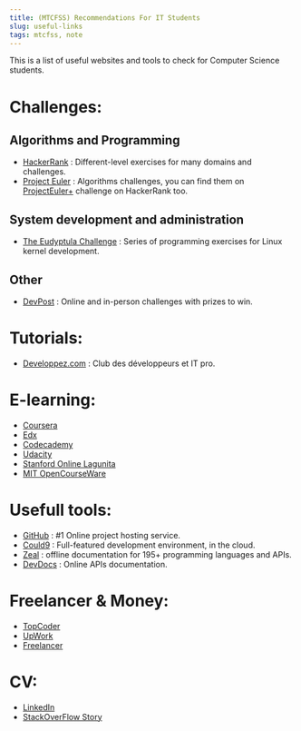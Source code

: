 ```yaml
---
title: (MTCFSS) Recommendations For IT Students
slug: useful-links
tags: mtcfss, note
---
```


This is a list of useful websites and tools to check for Computer Science
students.

Challenges:
===========

Algorithms and Programming
--------------------------

- [HackerRank] : Different-level exercises for many domains and challenges.
- [Project Euler] : Algorithms challenges, you can find them on
  [ProjectEuler+] challenge on HackerRank too.

[HackerRank]: https://www.hackerrank.com/
[Project Euler]: https://projecteuler.net/
[ProjectEuler+]: https://www.hackerrank.com/projecteuler

System development and administration
-------------------------------------

- [The Eudyptula Challenge] : Series of programming exercises for Linux kernel
  development.

[The Eudyptula Challenge]: http://eudyptula-challenge.org/

Other
-----

- [DevPost] : Online and in-person challenges with prizes to win.

[DevPost]: http://devpost.com/hackathons

Tutorials:
==========

- [Developpez.com] : Club des développeurs et IT pro.

[Developpez.com]: http://www.developpez.com

E-learning:
===========

- [Coursera](https://www.coursera.org/)
- [Edx](https://www.edx.org)
- [Codecademy](https://www.codecademy.com/)
- [Udacity](https://www.udacity.com/)
- [Stanford Online Lagunita](https://lagunita.stanford.edu/)
- [MIT OpenCourseWare](http://ocw.mit.edu/)

Usefull tools:
==============

- [GitHub] : #1 Online project hosting service.
- [Could9] : Full-featured development environment, in the cloud.
- [Zeal] : offline documentation for 195+ programming languages and APIs.
- [DevDocs] : Online APIs documentation.

[GitHub]: https://github.com
[Could9]: https://c9.io/
[Zeal]: https://zealdocs.org/
[DevDocs]: http://devdocs.io/

Freelancer & Money:
===================

- [TopCoder](https://www.topcoder.com)
- [UpWork](https://www.upwork.com/)
- [Freelancer](https://www.freelancer.com/)

CV:
===

- [LinkedIn](https://www.linkedin.com/)
- [StackOverFlow Story](https://stackoverflow.com/story)
